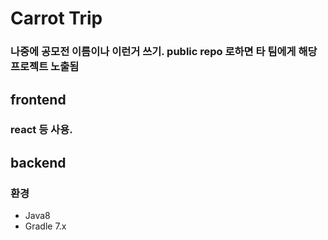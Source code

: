 # Carrot Trip

### 나중에 공모전 이름이나 이런거 쓰기. public repo 로하면 타 팀에게 해당 프로젝트 노출됨

## frontend

### react 등 사용.

## backend
### 환경
- Java8
- Gradle 7.x
